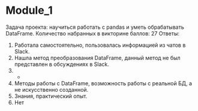 # Module_1 

Задача проекта: научиться работать с pandas и уметь обрабатывать DataFrame.
Количество набранных в викторине баллов: 27
Ответы:
1. Работала самостоятельно, пользовалась информацией из чатов в Slack.
2. Нашла метод преобразования DataFrame, данный метод не был представлен в обсуждениях в Slack.
3. -
4. Методы работы с DataFrame, возможность работы с реальной БД, а не искусственно созданной.
5. Знания, практический опыт.
6. Нет
